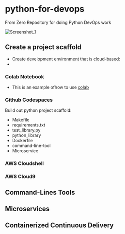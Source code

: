 # python-for-devops
From Zero Repository for doing Python DevOps work

![Screenshot_1](https://github.com/sacramentosolutions/python-for-devops/assets/127894518/5531e63c-f705-4d32-b626-a91e0249cb78)

## Create a project scaffold

* Create development environment that is cloud-based:
* 
### Colab Notebook
* This is an example ofhow to use [colab](https://github.com/sacramentosolutions/python-for-devops/blob/master/getting_started_python.ipynb)
### Github Codespaces
Build out python project scaffold:
* Makefile
* requirements.txt
* test_library.py
* python_library
* Dockerfile
* command-line-tool
* Microservice
### AWS Cloudshell
### AWS Cloud9

##  Command-Lines Tools

## Microservices

## Containerized Continuous Delivery
